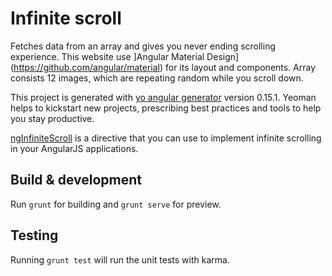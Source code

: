 # Infinite scroll

Fetches data from an array and gives you never ending scrolling experience. 
This website use ]Angular Material Design](https://github.com/angular/material) for its layout and components.
Array consists 12 images, which are repeating random while you scroll down.

This project is generated with [yo angular generator](https://github.com/yeoman/generator-angular)
version 0.15.1.
Yeoman helps to kickstart new projects, prescribing best practices and tools to help you stay productive.


[ngInfiniteScroll](https://sroze.github.io/ngInfiniteScroll/) is a directive that you can use to implement infinite scrolling in your AngularJS applications.


## Build & development

Run `grunt` for building and `grunt serve` for preview.

## Testing

Running `grunt test` will run the unit tests with karma.
